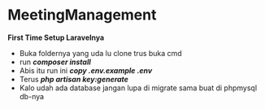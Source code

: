 # MeetingManagement

**First Time Setup Laravelnya**
- Buka foldernya yang uda lu clone trus buka cmd
- run ***composer install***
- Abis itu run ini ***copy .env.example .env***
- Terus ***php artisan key:generate***
- Kalo udah ada database jangan lupa di migrate sama buat di phpmysql db-nya
